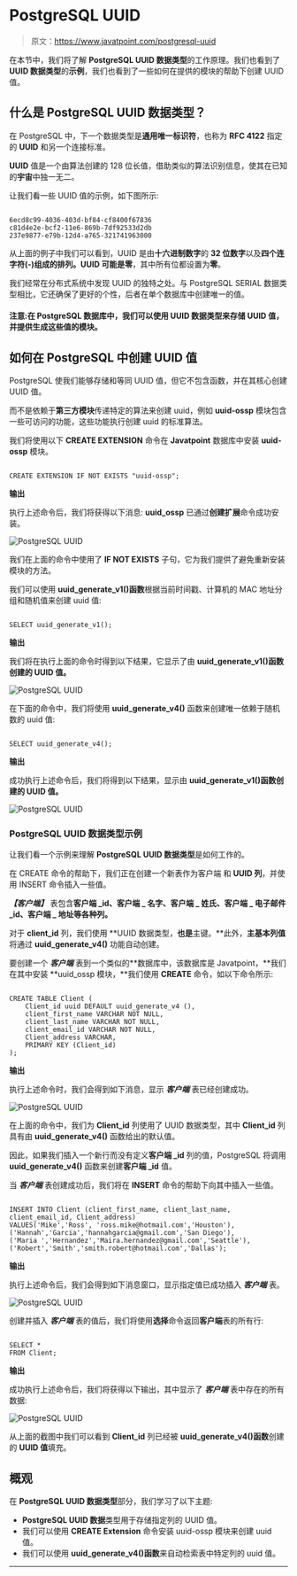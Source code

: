 # PostgreSQL UUID

> 原文：<https://www.javatpoint.com/postgresql-uuid>

在本节中，我们将了解 **PostgreSQL UUID 数据类型**的工作原理。我们也看到了 **UUID 数据类型**的**示例**，我们也看到了一些如何在提供的模块的帮助下创建 UUID 值。

## 什么是 PostgreSQL UUID 数据类型？

在 PostgreSQL 中，下一个数据类型是**通用唯一标识符**，也称为 **RFC 4122** 指定的 **UUID** 和另一个连接标准。

**UUID** 值是一个由算法创建的 128 位长值，借助类似的算法识别信息，使其在已知的**宇宙**中独一无二。

让我们看一些 UUID 值的示例，如下图所示:

```

6ecd8c99-4036-403d-bf84-cf8400f67836
c81d4e2e-bcf2-11e6-869b-7df92533d2db
237e9877-e79b-12d4-a765-321741963000 

```

从上面的例子中我们可以看到，UUID 是由**十六进制数字**的 **32 位数字**以及**四个连字符(-)组成的排列。**UUID 可能是**零**，其中所有位都设置为**零**。

我们经常在分布式系统中发现 UUID 的独特之处。与 PostgreSQL SERIAL 数据类型相比，它还确保了更好的个性，后者在单个数据库中创建唯一的值。

#### 注意:在 PostgreSQL 数据库中，我们可以使用 UUID 数据类型来存储 UUID 值，并提供生成这些值的模块。

## 如何在 PostgreSQL 中创建 UUID 值

PostgreSQL 使我们能够存储和等同 UUID 值，但它不包含函数，并在其核心创建 UUID 值。

而不是依赖于**第三方模块**传递特定的算法来创建 uuid，例如 **uuid-ossp** 模块包含一些可访问的功能，这些功能执行创建 uuid 的标准算法。

我们将使用以下 **CREATE EXTENSION** 命令在 **Javatpoint** 数据库中安装 **uuid-ossp** 模块。

```

CREATE EXTENSION IF NOT EXISTS "uuid-ossp";

```

**输出**

执行上述命令后，我们将获得以下消息: **uuid_ossp** 已通过**创建扩展**命令成功安装。

![PostgreSQL UUID](img/2e19963a9aac84b17bbbe7adc7f0728a.png)

我们在上面的命令中使用了 **IF NOT EXISTS** 子句，它为我们提供了避免重新安装模块的方法。

我们可以使用 **uuid_generate_v1()函数**根据当前时间戳、计算机的 MAC 地址分组和随机值来创建 uuid 值:

```

SELECT uuid_generate_v1();

```

**输出**

我们将在执行上面的命令时得到以下结果，它显示了由 **uuid_generate_v1()函数创建的 UUID 值。**

![PostgreSQL UUID](img/001af123ea174bc716c5f44184690eab.png)

在下面的命令中，我们将使用 **uuid_generate_v4()** 函数来创建唯一依赖于随机数的 uuid 值:

```

SELECT uuid_generate_v4();

```

**输出**

成功执行上述命令后，我们将得到以下结果，显示由 **uuid_generate_v1()函数创建的 UUID 值。**

![PostgreSQL UUID](img/40b5156f4859713e41ab14a63d827b47.png)

### PostgreSQL UUID 数据类型示例

让我们看一个示例来理解 **PostgreSQL UUID 数据类型**是如何工作的。

在 CREATE 命令的帮助下，我们正在创建一个新表作为客户端 和 **UUID 列**，并使用 INSERT 命令插入一些值。

***【客户端】*** 表包含**客户端 _id、客户端 _ 名字、客户端 _ 姓氏、客户端 _ 电子邮件 _id、客户端 _ 地址等各种列。**

对于 **client_id** 列，我们使用 **UUID 数据类型，**也是**主键。**此外，**主基本列值**将通过 **uuid_generate_v4()** 功能自动创建。

要创建一个 ***客户端*** 表到一个类似的**数据库中，该数据库是 Javatpoint，**我们在其中安装 **uuid_ossp 模块，**我们使用 **CREATE** 命令，如以下命令所示:

```

CREATE TABLE Client (
    Client_id uuid DEFAULT uuid_generate_v4 (),
    client_first_name VARCHAR NOT NULL,
    client_last_name VARCHAR NOT NULL,
    client_email_id VARCHAR NOT NULL,
    Client_address VARCHAR,
    PRIMARY KEY (Client_id)
);

```

**输出**

执行上述命令时，我们会得到如下消息，显示 ***客户端*** 表已经创建成功。

![PostgreSQL UUID](img/ba1d685ab07e6c160267fb6269b9eea9.png)

在上面的命令中，我们为 **Client_id** 列使用了 UUID 数据类型，其中 **Client_id** 列具有由 **uuid_generate_v4()** 函数给出的默认值。

因此，如果我们插入一个新行而没有定义**客户端 _id** 列的值，PostgreSQL 将调用 **uuid_generate_v4()** 函数来创建**客户端 _id** 值。

当 ***客户端*** 表创建成功后，我们将在 **INSERT** 命令的帮助下向其中插入一些值。

```

INSERT INTO Client (client_first_name, client_last_name, 
client_email_id, Client_address)
VALUES('Mike','Ross', 'ross.mike@hotmail.com','Houston'),
('Hannah','Garcia','hannahgarcia@gmail.com','San Diego'),
('Maria ','Hernandez','Maira.hernandez@gmail.com','Seattle'),
('Robert','Smith','smith.robert@hotmail.com','Dallas');

```

**输出**

执行上述命令后，我们会得到如下消息窗口，显示指定值已成功插入 ***客户端*** 表。

![PostgreSQL UUID](img/f58f22f2a100548844626f148f2f553f.png)

创建并插入 ***客户端*** 表的值后，我们将使用**选择**命令返回**客户端**表的所有行:

```

SELECT *
FROM Client;

```

**输出**

成功执行上述命令后，我们将获得以下输出，其中显示了 ***客户端*** 表中存在的所有数据:

![PostgreSQL UUID](img/70f8a6ce50cd808f1ba0f979295ff9a3.png)

从上面的截图中我们可以看到 **Client_id** 列已经被 **uuid_generate_v4()函数**创建的 **UUID 值**填充。

## 概观

在 **PostgreSQL UUID 数据类型**部分，我们学习了以下主题:

*   **PostgreSQL UUID 数据**类型用于存储指定列的 UUID 值。
*   我们可以使用 **CREATE Extension** 命令安装 uuid-ossp 模块来创建 uuid 值。
*   我们可以使用 **uuid_generate_v4()函数**来自动检索表中特定列的 uuid 值。

* * *